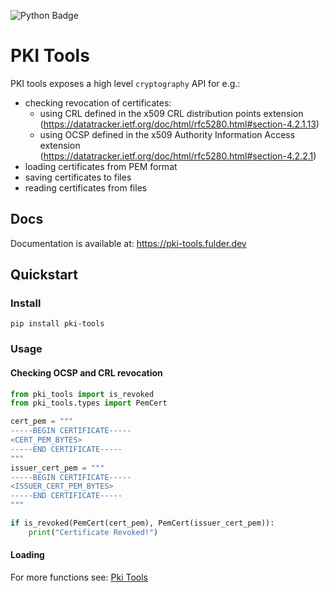 ![Python Badge](https://img.shields.io/badge/python-3.8%2B-blue.svg?style=for-the-badge&logo=python)

# PKI Tools

PKI tools exposes a high level `cryptography` API for e.g.:

* checking revocation of certificates:
    * using CRL defined in the x509 CRL
      distribution points extension
      (https://datatracker.ietf.org/doc/html/rfc5280.html#section-4.2.1.13)
    * using OCSP defined in the x509 Authority Information Access extension
      (https://datatracker.ietf.org/doc/html/rfc5280.html#section-4.2.2.1)
* loading certificates from PEM format
* saving certificates to files
* reading certificates from files

## Docs

Documentation is available at: https://pki-tools.fulder.dev

## Quickstart

### Install
`pip install pki-tools`

### Usage

#### Checking OCSP and CRL revocation

```python
from pki_tools import is_revoked
from pki_tools.types import PemCert

cert_pem = """
-----BEGIN CERTIFICATE-----
<CERT_PEM_BYTES>
-----END CERTIFICATE-----
"""
issuer_cert_pem = """
-----BEGIN CERTIFICATE-----
<ISSUER_CERT_PEM_BYTES>
-----END CERTIFICATE-----
"""

if is_revoked(PemCert(cert_pem), PemCert(issuer_cert_pem)):
    print("Certificate Revoked!")
```

#### Loading 

For more functions see:
[Pki Tools](https://pki-tools.fulder.dev/pki_tools/#pki-tools)

